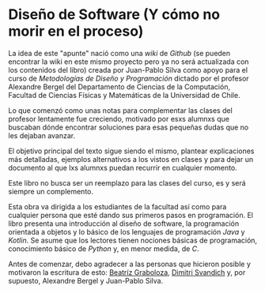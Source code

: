 # Diseño de Software (Y cómo no morir en el proceso)

La idea de este "apunte" nació como una _wiki_ de _Github_ (se pueden encontrar la wiki en este mismo 
proyecto pero ya no será actualizada con los contenidos del libro) creada por 
Juan-Pablo Silva como apoyo para el curso de _Metodologías de Diseño y Programación_ 
dictado por el profesor Alexandre Bergel del Departamento de Ciencias de la Computación, Facultad
de Ciencias Físicas y Matemáticas de la Universidad de Chile.

Lo que comenzó como unas notas para complementar las clases del profesor lentamente fue creciendo,
motivado por esxs alumnxs que buscaban dónde encontrar soluciones para esas pequeñas dudas que no
les dejaban avanzar.

El objetivo principal del texto sigue siendo el mismo, plantear explicaciones más detalladas, 
ejemplos alternativos a los vistos en clases y para dejar un documento al que lxs alumnxs puedan
recurrir en cualquier momento.

Este libro no busca ser un reemplazo para las clases del curso, es y será siempre un complemento.

Esta obra va dirigida a los estudiantes de la facultad así como para cualquier persona que esté
dando sus primeros pasos en programación.
El libro presenta una introducción al diseño de software, la programación orientada a objetos y lo
básico de los lenguajes de programación _Java_ y _Kotlin_.
Se asume que los lectores tienen nociones básicas de programación, conocimiento básico de 
_Python_ y, en menor medida, de _C_.

Antes de comenzar, debo agradecer a las personas que hicieron posible y motivaron la escritura de
esto: [Beatríz Graboloza](https://github.com/BeaNyann), [Dimitri Svandich](https://github.com/vmkovacs) y, por supuesto, Alexandre Bergel y Juan-Pablo Silva.
